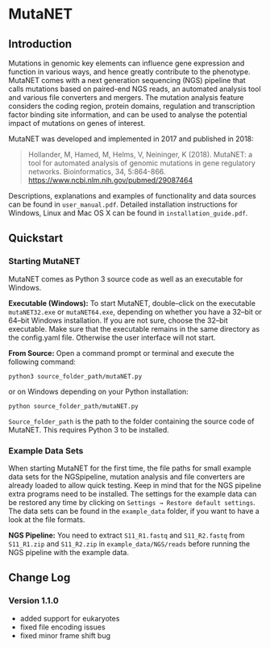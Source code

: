 # MutaNET
## Introduction
Mutations in genomic key elements can influence gene expression and function in various ways, and hence greatly contribute to the phenotype. MutaNET comes with a next generation sequencing (NGS) pipeline that calls mutations based on paired-end NGS reads, an automated analysis tool and various file converters and mergers. The mutation analysis feature considers the coding region, protein domains, regulation and transcription factor binding site information, and can be used to analyse the potential impact of mutations on genes of interest.

MutaNET was developed and implemented in 2017 and published in 2018:

> Hollander, M, Hamed, M, Helms, V, Neininger, K (2018). MutaNET: a tool for automated analysis of genomic mutations in gene regulatory networks. Bioinformatics, 34, 5:864-866. https://www.ncbi.nlm.nih.gov/pubmed/29087464

Descriptions, explanations and examples of functionality and data sources can be found in `user_manual.pdf`. Detailed installation instructions for Windows, Linux and Mac OS X can be found in `installation_guide.pdf`.

## Quickstart
### Starting MutaNET
MutaNET comes as Python 3 source code as well as an executable for Windows.

**Executable (Windows):** To start MutaNET, double–click on the executable `mutaNET32.exe` or `mutaNET64.exe`, depending on whether you have a 32–bit or 64–bit Windows installation. If you are not sure, choose the 32–bit executable. Make sure that the executable remains in the same directory as the config.yaml file. Otherwise the user interface will not start.

**From Source:** Open a command prompt or terminal and execute the following command:
```
python3 source_folder_path/mutaNET.py
```
or on Windows depending on your Python installation:
```
python source_folder_path/mutaNET.py
```
`Source_folder_path` is the path to the folder containing the source code of MutaNET. This requires Python 3 to be installed.

### Example Data Sets
When starting MutaNET for the first time, the file paths for small example data sets for the NGSpipeline, mutation analysis and file converters are already loaded to allow quick testing. Keep in mind that for the NGS pipeline extra programs need to be installed. The settings for the example data can be restored any time by clicking on `Settings → Restore default settings`. The data sets can be found in the `example_data` folder, if you want to have a look at the file formats.

**NGS Pipeline:** You need to extract `S11_R1.fastq` and `S11_R2.fastq` from `S11_R1.zip` and `S11_R2.zip` in `example_data/NGS/reads` before running the NGS pipeline with the example data.

## Change Log
### Version 1.1.0
- added support for eukaryotes
- fixed file encoding issues
- fixed minor frame shift bug
